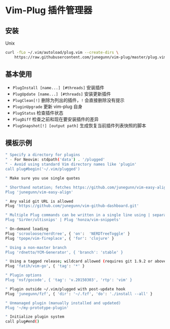# Vim-Plug 插件管理器

## 安装

Unix

```bash
curl -fLo ~/.vim/autoload/plug.vim --create-dirs \
    https://raw.githubusercontent.com/junegunn/vim-plug/master/plug.vim
```

## 基本使用

- `PlugInstall [name...] [#threads]` 安装插件
- `PlugUpdate [name...] [#threads]` 安装更新插件
- `PlugClean[!]` 删除为列出的插件，`!` 会直接删除没有提示
- `PluginUpgrade` 更新 vim-plug 自身
- `PlugStatus` 检查插件状态
- `PlugDiff` 检查之前和现在要安装插件的差异
- `PlugSnapshot[!] [output path]` 生成恢复当前插件列表快照的脚本

## 模板示例

```bash
" Specify a directory for plugins
" - For Neovim: stdpath('data') . '/plugged'
" - Avoid using standard Vim directory names like 'plugin'
call plug#begin('~/.vim/plugged')

" Make sure you use single quotes

" Shorthand notation; fetches https://github.com/junegunn/vim-easy-align
Plug 'junegunn/vim-easy-align'

" Any valid git URL is allowed
Plug 'https://github.com/junegunn/vim-github-dashboard.git'

" Multiple Plug commands can be written in a single line using | separators
Plug 'SirVer/ultisnips' | Plug 'honza/vim-snippets'

" On-demand loading
Plug 'scrooloose/nerdtree', { 'on':  'NERDTreeToggle' }
Plug 'tpope/vim-fireplace', { 'for': 'clojure' }

" Using a non-master branch
Plug 'rdnetto/YCM-Generator', { 'branch': 'stable' }

" Using a tagged release; wildcard allowed (requires git 1.9.2 or above)
Plug 'fatih/vim-go', { 'tag': '*' }

" Plugin options
Plug 'nsf/gocode', { 'tag': 'v.20150303', 'rtp': 'vim' }

" Plugin outside ~/.vim/plugged with post-update hook
Plug 'junegunn/fzf', { 'dir': '~/.fzf', 'do': './install --all' }

" Unmanaged plugin (manually installed and updated)
Plug '~/my-prototype-plugin'

" Initialize plugin system
call plug#end()
```
